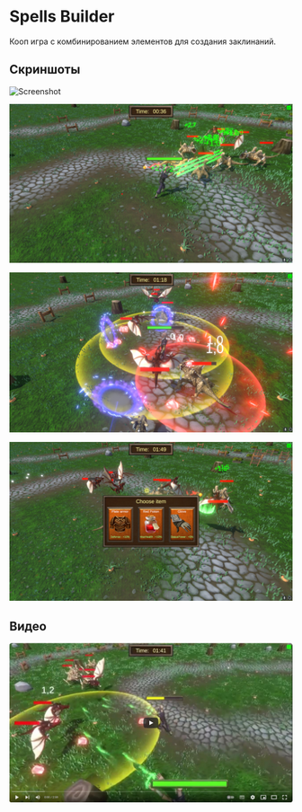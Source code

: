 # Spells Builder
Кооп игра с комбинированием элементов для создания заклинаний.  
## Скриншоты

![Screenshot](Screenshots/01.png)  

![Screenshot](Screenshots/02.png)  

![Screenshot](Screenshots/03.png)  

![Screenshot](Screenshots/04.png)  



## Видео
[![Gameplay Video](Screenshots/fakeThumbnail.png)](https://www.youtube.com/watch?v=onuoVrZ5YPU)